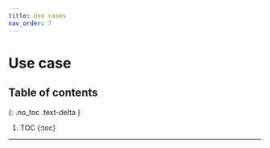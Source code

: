 ```yaml
---
title: Use cases
nav_order: 7
---
```


# Use case

## Table of contents
{: .no_toc .text-delta }

1. TOC
{:toc}

---